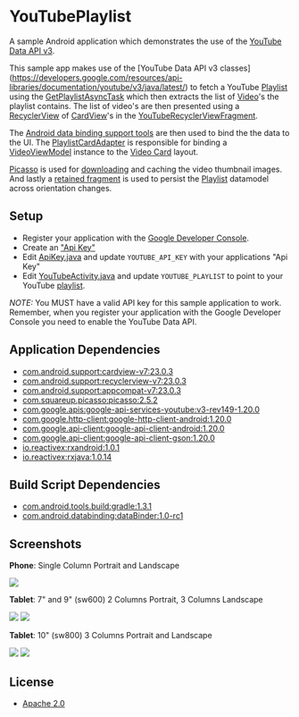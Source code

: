 YouTubePlaylist
===============

A sample Android application which demonstrates the use of the [YouTube Data API v3](https://developers.google.com/youtube/v3/).

This sample app makes use of the [YouTube Data API v3 classes] (https://developers.google.com/resources/api-libraries/documentation/youtube/v3/java/latest/) to fetch a YouTube [Playlist](https://developers.google.com/resources/api-libraries/documentation/youtube/v3/java/latest/com/google/api/services/youtube/model/Playlist.html) using the [GetPlaylistAsyncTask](app/src/main/java/com/akoscz/youtube/GetPlaylistAsyncTask.java) which then extracts the list of [Video](https://developers.google.com/resources/api-libraries/documentation/youtube/v3/java/latest/com/google/api/services/youtube/model/Video.html)'s the playlist contains.  The list of video's are then presented using a [RecyclerView](https://developer.android.com/reference/android/support/v7/widget/RecyclerView.html) of [CardView](https://developer.android.com/reference/android/support/v7/widget/CardView.html)'s in the [YouTubeRecyclerViewFragment](app/src/main/java/com/akoscz/youtube/YouTubeRecyclerViewFragment.java).

The [Android data binding support tools](http://developer.android.com/tools/data-binding/guide.html) are then used to bind the the data to the UI. The [PlaylistCardAdapter](app/src/main/java/com/akoscz/youtube/PlaylistCardAdapter.java) is responsible for binding a [VideoViewModel](app/src/main/java/com/akoscz/youtube/viewmodel/VideoViewModel.java) instance to the [Video Card](app/src/main/res/layout/youtube_video_card.xml) layout.


[Picasso](https://github.com/square/picasso) is used for [downloading](app/src/main/java/com/akoscz/youtube/databinding/BindingUtils.java) and caching the video thumbnail images.
And lastly a [retained fragment](http://developer.android.com/guide/topics/resources/runtime-changes.html#RetainingAnObject) is used to persist the [Playlist](app/src/main/java/com/akoscz/youtube/model/Playlist.java) datamodel across orientation changes.

## Setup
  
  * Register your application with the [Google Developer Console](https://developers.google.com/youtube/registering_an_application).
  * Create an ["Api Key"](https://developers.google.com/youtube/registering_an_application#Create_API_Keys)
  * Edit [ApiKey.java](app/src/main/java/com/akoscz/youtube/ApiKey.java) and update `YOUTUBE_API_KEY` with your applications "Api Key"
  * Edit [YouTubeActivity.java](app/src/main/java/com/akoscz/youtube/YouTubeActivity.java) and update `YOUTUBE_PLAYLIST` to point to your YouTube [playlist](https://www.youtube.com/playlist?list=PLWz5rJ2EKKc_XOgcRukSoKKjewFJZrKV0).

*NOTE:* You MUST have a valid API key for this sample application to work. Remember, when you register your application with the Google Developer Console you need to enable the YouTube Data API.
  
## Application Dependencies

  * [com.android.support:cardview-v7:23.0.3](https://developer.android.com/tools/support-library/features.html#v7-cardview)
  * [com.android.support:recyclerview-v7:23.0.3](https://developer.android.com/tools/support-library/features.html#v7-recyclerview)
  * [com.android.support:appcompat-v7:23.0.3](https://developer.android.com/tools/support-library/features.html#v7-appcompat)
  * [com.squareup.picasso:picasso:2.5.2](https://github.com/square/picasso)
  * [com.google.apis:google-api-services-youtube:v3-rev149-1.20.0](https://developers.google.com/api-client-library/java/apis/youtube/v3)
  * [com.google.http-client:google-http-client-android:1.20.0](https://github.com/google/google-http-java-client)
  * [com.google.api-client:google-api-client-android:1.20.0](https://github.com/google/google-api-java-client)
  * [com.google.api-client:google-api-client-gson:1.20.0](https://github.com/google/google-api-java-client)
  * [io.reactivex:rxandroid:1.0.1](https://github.com/ReactiveX/RxAndroid)
  * [io.reactivex:rxjava:1.0.14](https://github.com/ReactiveX/RxJava)
  
## Build Script Dependencies
  * [com.android.tools.build:gradle:1.3.1](https://developer.android.com/tools/revisions/gradle-plugin.html)
  * [com.android.databinding:dataBinder:1.0-rc1](http://developer.android.com/tools/data-binding/guide.html)

## Screenshots
__Phone__: Single Column Portrait and Landscape

![](screenshots/phone-port.png)

__Tablet__: 7" and 9" (sw600) 2 Columns Portrait, 3 Columns Landscape

![](screenshots/tablet_7_9-port.png)
![](screenshots/tablet_7_9-land.png)

__Tablet__: 10" (sw800) 3 Columns Portrait and Landscape

![](screenshots/tablet_10-port.png)
![](screenshots/tablet_10-land.png)

## License

  * [Apache 2.0](http://www.apache.org/licenses/LICENSE-2.0.html)
  
